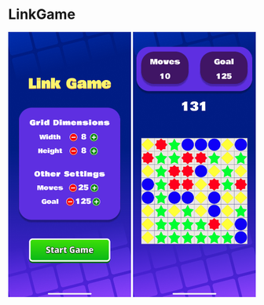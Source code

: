 # LinkGame
<p float="left">
  <img src="IMG_3004.PNG" width="250" />
  <img src="IMG_3003.PNG" width="250" />
</p>
